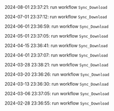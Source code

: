 2024-08-01 23:37:21: run workflow `Sync_Download` 

2024-07-01 23:37:12: run workflow `Sync_Download` 

2024-06-01 23:36:59: run workflow `Sync_Download` 

2024-05-01 23:37:05: run workflow `Sync_Download` 

2024-04-15 23:36:41: run workflow `Sync_Download` 

2024-04-01 23:37:07: run workflow `Sync_Download` 

2024-03-28 23:38:21: run workflow `Sync_Download` 

2024-03-20 23:36:26: run workflow `Sync_Download` 

2024-03-13 23:36:30: run workflow `Sync_Download` 

2024-03-06 23:37:05: run workflow `Sync_Download` 

2024-02-28 23:36:55: run workflow `Sync_Download` 


